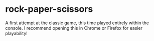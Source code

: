 # rock-paper-scissors

A first attempt at the classic game, this time played entirely within the console. 
I recommend opening this in Chrome or Firefox for easier playability!
